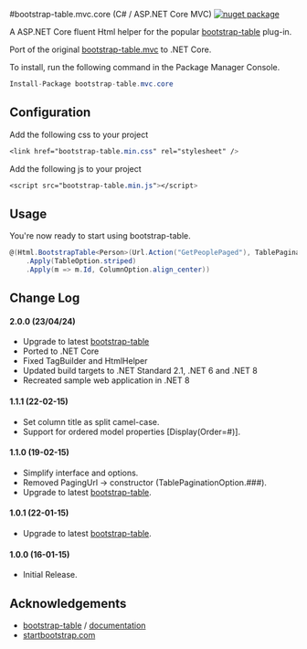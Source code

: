 #bootstrap-table.mvc.core (C# / ASP.NET Core MVC) [![nuget package](https://img.shields.io/nuget/v/bootstrap-table.mvc.core.png?style=flat-square)](https://www.nuget.org/profiles/techartdev)

A ASP.NET Core fluent Html helper for the popular [bootstrap-table](https://github.com/wenzhixin/bootstrap-table) plug-in.

Port of the original [bootstrap-table.mvc](https://github.com/simonray/bootstrap-table.mvc) to .NET Core.

To install, run the following command in the Package Manager Console.


```csharp
Install-Package bootstrap-table.mvc.core
```

## Configuration
Add the following css to your project

```css
<link href="bootstrap-table.min.css" rel="stylesheet" />
```

Add the following js to your project
```css
<script src="bootstrap-table.min.js"></script>
```
>

## Usage
You're now ready to start using bootstrap-table.

```csharp
@(Html.BootstrapTable<Person>(Url.Action("GetPeoplePaged"), TablePaginationOption.server)
    .Apply(TableOption.striped)
    .Apply(m => m.Id, ColumnOption.align_center))
```

## Change Log

#### 2.0.0 (23/04/24)
* Upgrade to latest [bootstrap-table](https://github.com/wenzhixin/bootstrap-table)
* Ported to .NET Core
* Fixed TagBuilder and HtmlHelper
* Updated build targets to .NET Standard 2.1, .NET 6 and .NET 8
* Recreated sample web application in .NET 8

#### 1.1.1 (22-02-15)
* Set column title as split camel-case.
* Support for ordered model properties [Display(Order=#)].

#### 1.1.0 (19-02-15)
* Simplify interface and options.
* Removed PagingUrl -> constructor (TablePaginationOption.###).
* Upgrade to latest [bootstrap-table](https://github.com/wenzhixin/bootstrap-table).

#### 1.0.1 (22-01-15)
* Upgrade to latest [bootstrap-table](https://github.com/wenzhixin/bootstrap-table).

#### 1.0.0 (16-01-15)
* Initial Release.

## Acknowledgements

* [bootstrap-table](https://github.com/wenzhixin/bootstrap-table) / [documentation](http://bootstrap-table.wenzhixin.net.cn/)
* [startbootstrap.com](http://startbootstrap.com)
